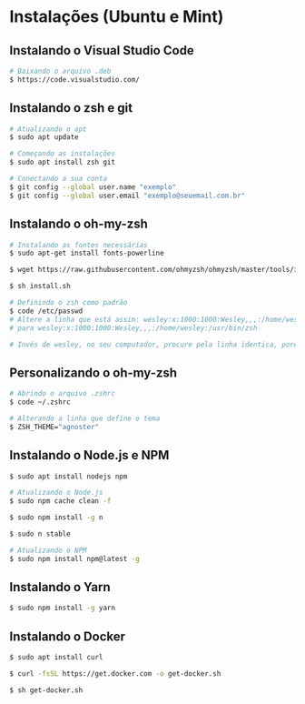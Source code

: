 # Instalações (Ubuntu e Mint)

## Instalando o Visual Studio Code

```sh
# Baixando o arquivo .deb
$ https://code.visualstudio.com/
```

## Instalando o zsh e git

```sh
# Atualizando o apt
$ sudo apt update

# Começando as instalações
$ sudo apt install zsh git

# Conectando a sua conta
$ git config --global user.name "exemplo"
$ git config --global user.email "exemplo@seuemail.com.br"
```

## Instalando o oh-my-zsh

```sh
# Instalando as fontes necessárias
$ sudo apt-get install fonts-powerline

$ wget https://raw.githubusercontent.com/ohmyzsh/ohmyzsh/master/tools/install.sh

$ sh install.sh

# Definindo o zsh como padrão
$ code /etc/passwd
# Altere a linha que está assim: wesley:x:1000:1000:Wesley,,,:/home/wesley:/usr/bin/bash
# para wesley:x:1000:1000:Wesley,,,:/home/wesley:/usr/bin/zsh

# Invés de wesley, no seu computador, procure pela linha identica, porém com o seu nome de usuário.
```

## Personalizando o oh-my-zsh

```sh
# Abrindo o arquivo .zshrc
$ code ~/.zshrc

# Alterando a linha que define o tema
$ ZSH_THEME="agnoster"
```

## Instalando o Node.js e NPM
```sh
$ sudo apt install nodejs npm

# Atualizando o Node.js
$ sudo npm cache clean -f

$ sudo npm install -g n

$ sudo n stable

# Atualizando o NPM
$ sudo npm install npm@latest -g
```

## Instalando o Yarn
```sh
$ sudo npm install -g yarn
```

## Instalando o Docker
```sh
$ sudo apt install curl

$ curl -fsSL https://get.docker.com -o get-docker.sh

$ sh get-docker.sh
```